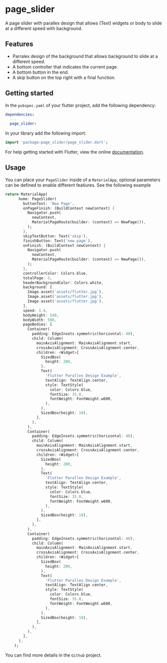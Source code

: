 # page_slider

A page slider with parallex design that allows (Text) widgets or body to slide at a different speed with background.

## Features

* Parralex design of the background that allows background to slide at a different speed.
* A bottom controller that indicates the current page.
* A bottom button in the end.
* A skip button on the top right with a final function.

## Getting started

In the `pubspec.yaml` of your flutter project, add the following dependency:

```yaml
dependencies:
  ...
  page_slider:
```

In your library add the following import:

```dart
import 'package:page_slider/page_slider.dart';
```

For help getting started with Flutter, view the online [documentation](https://flutter.io/).

## Usage

You can place your `PageSlider` inside of a `MaterialApp`, optional parameters can be defined to enable different featiures. See the following example

```dart
return MaterialApp(
      home: PageSlider(
        buttonText: 'New Page',
        onPageFinish: (BuildContext newContext) {
          Navigator.push(
            newContext,
            MaterialPageRoute(builder: (context) => NewPage()),
          );
        },
        skipTextButton: Text('skip'),
        finishButton: Text('new page'),
        onFinish: (BuildContext newContext) {
          Navigator.push(
            newContext,
            MaterialPageRoute(builder: (context) => NewPage()),
          );
        },
        controllerColor: Colors.blue,
        totalPage: 3,
        headerBackgroundColor: Colors.white,
        background: [
          Image.asset('assets/flutter.jpg'),
          Image.asset('assets/flutter.jpg'),
          Image.asset('assets/flutter.jpg'),
        ],
        speed: 1.4,
        bodyHeight: 540,
        bodyWidth: 500,
        pageBodies: [
          Container(
            padding: EdgeInsets.symmetric(horizontal: 40),
            child: Column(
              mainAxisAlignment: MainAxisAlignment.start,
              crossAxisAlignment: CrossAxisAlignment.center,
              children: <Widget>[
                SizedBox(
                  height: 200,
                ),
                Text(
                  'Flutter Parallex Design Example',
                  textAlign: TextAlign.center,
                  style: TextStyle(
                    color: Colors.blue,
                    fontSize: 35.0,
                    fontWeight: FontWeight.w600,
                  ),
                ),
                SizedBox(height: 10),
              ],
            ),
          ),
          Container(
            padding: EdgeInsets.symmetric(horizontal: 40),
            child: Column(
              mainAxisAlignment: MainAxisAlignment.start,
              crossAxisAlignment: CrossAxisAlignment.center,
              children: <Widget>[
                SizedBox(
                  height: 200,
                ),
                Text(
                  'Flutter Parallex Design Example',
                  textAlign: TextAlign.center,
                  style: TextStyle(
                    color: Colors.blue,
                    fontSize: 35.0,
                    fontWeight: FontWeight.w600,
                  ),
                ),
                SizedBox(height: 10),
              ],
            ),
          ),
          Container(
            padding: EdgeInsets.symmetric(horizontal: 40),
            child: Column(
              mainAxisAlignment: MainAxisAlignment.start,
              crossAxisAlignment: CrossAxisAlignment.center,
              children: <Widget>[
                SizedBox(
                  height: 200,
                ),
                Text(
                  'Flutter Parallex Design Example',
                  textAlign: TextAlign.center,
                  style: TextStyle(
                    color: Colors.blue,
                    fontSize: 35.0,
                    fontWeight: FontWeight.w600,
                  ),
                ),
                SizedBox(height: 10),
              ],
            ),
          ),
        ],
      ),
    );
```

You can find more details in the `Github` project.
